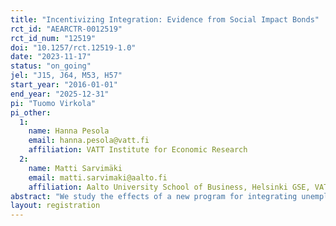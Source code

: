 ```yaml
---
title: "Incentivizing Integration: Evidence from Social Impact Bonds"
rct_id: "AEARCTR-0012519"
rct_id_num: "12519"
doi: "10.1257/rct.12519-1.0"
date: "2023-11-17"
status: "on_going"
jel: "J15, J64, M53, H57"
start_year: "2016-01-01"
end_year: "2025-12-31"
pi: "Tuomo Virkola"
pi_other:
  1:
    name: Hanna Pesola
    email: hanna.pesola@vatt.fi
    affiliation: VATT Institute for Economic Research
  2:
    name: Matti Sarvimäki
    email: matti.sarvimaki@aalto.fi
    affiliation: Aalto University School of Business, Helsinki GSE, VATT Institute for Economic Research
abstract: "We study the effects of a new program for integrating unemployed immigrants into the labor market. A key part of this program is to create strong financial incentives for private service providers to place immigrants into gainful employment. Participation is randomized and service providers are compensated for the cost-savings to the public sector (measured by income taxes and unemployment benefits) relative to a control group participating in business-as-usual services. The new program provides a fast track to on-the-job training, while the business-as-usual services emphasize in-class language training. Thus, there is a potential trade-off between being employed in the short-run and accumulating general skills that can be beneficial in the long-run. We use the randomization and administrative data on participants' labor market outcomes, training participation and language skills to measure the effectiveness of the program both in the short- and long-run."
layout: registration
---
```


